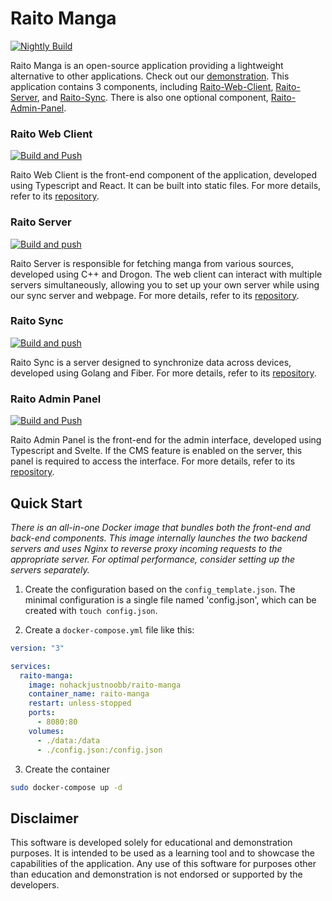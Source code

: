 # Raito Manga

[![Nightly Build](https://github.com/nohackjustnoobb/Raito-Manga/actions/workflows/Nightly%20Build.yml/badge.svg)](https://github.com/nohackjustnoobb/Raito-Manga/actions/workflows/Nightly%20Build.yml)

Raito Manga is an open-source application providing a lightweight alternative to other applications. Check out our [demonstration](https://raitomanga.app).
This application contains 3 components, including [Raito-Web-Client](https://github.com/nohackjustnoobb/Raito-Web-Client), [Raito-Server](https://github.com/nohackjustnoobb/Raito-Server), and [Raito-Sync](https://github.com/nohackjustnoobb/Raito-Sync). There is also one optional component, [Raito-Admin-Panel](https://github.com/nohackjustnoobb/Raito-Admin-Panel).

### Raito Web Client

[![Build and Push](https://github.com/nohackjustnoobb/Raito-Web-Client/actions/workflows/main.yml/badge.svg)](https://github.com/nohackjustnoobb/Raito-Web-Client/actions/workflows/main.yml)

Raito Web Client is the front-end component of the application, developed using Typescript and React. It can be built into static files. For more details, refer to its [repository](https://github.com/nohackjustnoobb/Raito-Web-Client).

### Raito Server

[![Build and push](https://github.com/nohackjustnoobb/Raito-Server/actions/workflows/main.yml/badge.svg)](https://github.com/nohackjustnoobb/Raito-Server/actions/workflows/main.yml)

Raito Server is responsible for fetching manga from various sources, developed using C++ and Drogon. The web client can interact with multiple servers simultaneously, allowing you to set up your own server while using our sync server and webpage. For more details, refer to its [repository](https://github.com/nohackjustnoobb/Raito-Server).

### Raito Sync

[![Build and push](https://github.com/nohackjustnoobb/Raito-Sync/actions/workflows/main.yml/badge.svg)](https://github.com/nohackjustnoobb/Raito-Sync/actions/workflows/main.yml)

Raito Sync is a server designed to synchronize data across devices, developed using Golang and Fiber. For more details, refer to its [repository](https://github.com/nohackjustnoobb/Raito-Sync).

### Raito Admin Panel

[![Build and Push](https://github.com/nohackjustnoobb/Raito-Admin-Panel/actions/workflows/main.yml/badge.svg)](https://github.com/nohackjustnoobb/Raito-Admin-Panel/actions/workflows/main.yml)

Raito Admin Panel is the front-end for the admin interface, developed using Typescript and Svelte. If the CMS feature is enabled on the server, this panel is required to access the interface. For more details, refer to its [repository](https://github.com/nohackjustnoobb/Raito-Admin-Panel).

## Quick Start

_There is an all-in-one Docker image that bundles both the front-end and back-end components. This image internally launches the two backend servers and uses Nginx to reverse proxy incoming requests to the appropriate server. For optimal performance, consider setting up the servers separately._

1. Create the configuration based on the `config_template.json`. The minimal configuration is a single file named 'config.json', which can be created with `touch config.json`.

2. Create a `docker-compose.yml` file like this:

```yml
version: "3"

services:
  raito-manga:
    image: nohackjustnoobb/raito-manga
    container_name: raito-manga
    restart: unless-stopped
    ports:
      - 8080:80
    volumes:
      - ./data:/data
      - ./config.json:/config.json
```

3. Create the container

```bash
sudo docker-compose up -d
```

## Disclaimer

This software is developed solely for educational and demonstration purposes. It is intended to be used as a learning tool and to showcase the capabilities of the application. Any use of this software for purposes other than education and demonstration is not endorsed or supported by the developers.

